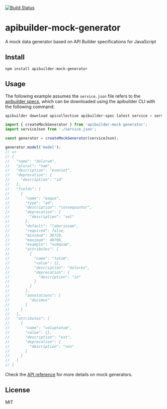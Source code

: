 [![Build Status](https://travis-ci.org/apicollective/apibuilder-mock-generator.svg?branch=main)](https://travis-ci.org/apicollective/apibuilder-mock-generator)

# apibuilder-mock-generator

A mock data generator based on API Builder specifications for JavaScript

## Install

```
npm install apibuilder-mock-generator
```

## Usage

The following example assumes the `service.json` file refers to the [apibuilder specs](https://app.apibuilder.io/apicollective/apibuilder-spec/latest/service.json), which can be downloaded using the apibuilder CLI with the following command:

```bash
apibuilder download apicollective apibuilder-spec latest service > service.json
```

```javascript
import { createMockGenerator } from 'apibuilder-mock-generator';
import serviceJson from './service.json';

const generator = createMockGenerator(serviceJson);

generator.model('model');
// =>
// {
//   "name": "dolorum",
//   "plural": "nam",
//   "description": "eveniet",
//   "deprecation": {
//     "description": "id"
//   },
//   "fields": [
//     {
//       "name": "eaque",
//       "type": "ad",
//       "description": "consequuntur",
//       "deprecation": {
//         "description": "vel"
//       },
//       "default": "laboriosam",
//       "required": false,
//       "minimum": 38729,
//       "maximum": 49706,
//       "example": "numquam",
//       "attributes": [
//         {
//           "name": "totam",
//           "value": {},
//           "description": "dolores",
//           "deprecation": {
//             "description": "in"
//           }
//         }
//       ],
//       "annotations": [
//         "ducimus"
//       ]
//     }
//   ],
//   "attributes": [
//     {
//       "name": "voluptatum",
//       "value": {},
//       "description": "est",
//       "deprecation": {
//         "description": "non"
//       }
//     }
//   ]
// }
```

Check the [API reference](./docs/api-reference/README.md) for more details on mock generators.

## License

MIT
